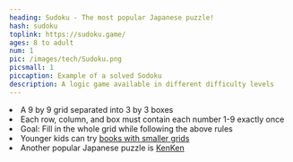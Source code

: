 ```yaml
---
heading: Sudoku - The most popular Japanese puzzle!
hash: sudoku
toplink: https://sudoku.game/
ages: 8 to adult
num: 1
pic: /images/tech/Sudoku.png
picsmall: 1
piccaption: Example of a solved Sodoku
description: A logic game available in different difficulty levels
---
```


<li>A 9 by 9 grid separated into 3 by 3 boxes</li>

<li>Each row, column, and box must contain each number 1-9 exactly once</li>

<li>Goal: Fill in the whole grid while following the above rules</li>

<li>Younger kids can try <a href="https://www.amazon.com/First-Sudoku-Dover-Childrens-Activity/dp/0486450740/" target="_blank">books with smaller grids</a></li>

<li>Another popular Japanese puzzle is <a href="https://www.amazon.com/Will-Shortz-Presents-KenKen-Easiest/dp/0312547390/" target="_blank">KenKen</a></li>

